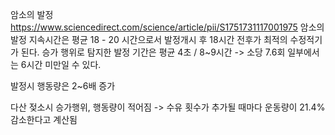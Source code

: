 
암소의 발정
https://www.sciencedirect.com/science/article/pii/S1751731117001975
암소의 발정 지속시간은 평균 18 - 20 시간으로서 발정개시 후 18시간 전후가 최적의 수정적기가 된다.
승가 행위로 탐지한 발정 기간은 평균 4초 / 8~9시간 -> 소당 7.6회 일부에서는 6시간 미만일 수 있다.

발정시 행동량은 2~6배 증가

다산 젖소시 승가행위, 행동량이 적어짐
-> 수유 횟수가 추가될 때마다 운동량이 21.4% 감소한다고 계산됨
